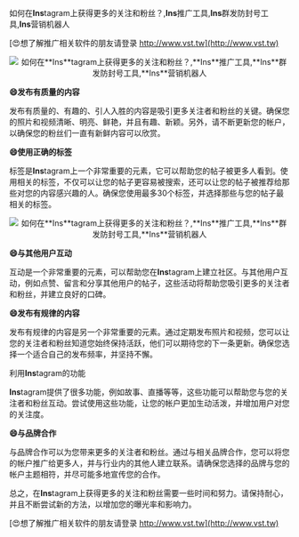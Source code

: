 如何在**Ins**tagram上获得更多的关注和粉丝？,**Ins**推广工具,**Ins**群发防封号工具,**Ins**营销机器人

[😍想了解推广相关软件的朋友请登录 http://www.vst.tw](http://www.vst.tw)

 <center><img src="https://vst.tw/MP4/tuiguang/png/8.png" alt="如何在**Ins**tagram上获得更多的关注和粉丝？,**Ins**推广工具,**Ins**群发防封号工具,**Ins**营销机器人"></center>

**😄发布有质量的内容**

发布有质量的、有趣的、引人入胜的内容是吸引更多关注者和粉丝的关键。确保您的照片和视频清晰、明亮、鲜艳，并且有趣、新颖。另外，请不断更新您的帐户，以确保您的粉丝们一直有新鲜内容可以欣赏。

**😄使用正确的标签**

标签是**Ins**tagram上一个非常重要的元素，它可以帮助您的帖子被更多人看到。使用相关的标签，不仅可以让您的帖子更容易被搜索，还可以让您的帖子被推荐给那些对您的内容感兴趣的人。确保您使用最多30个标签，并选择那些与您的帖子最相关的标签。

 <center><img src="https://vst.tw/MP4/tuiguang/png/3.png" alt="如何在**Ins**tagram上获得更多的关注和粉丝？,**Ins**推广工具,**Ins**群发防封号工具,**Ins**营销机器人"></center>

**😄与其他用户互动**

互动是一个非常重要的元素，可以帮助您在**Ins**tagram上建立社区。与其他用户互动，例如点赞、留言和分享其他用户的帖子，这些活动将帮助您吸引更多的关注者和粉丝，并建立良好的口碑。

**😄发布有规律的内容**

发布有规律的内容是另一个非常重要的元素。通过定期发布照片和视频，您可以让您的关注者和粉丝知道您始终保持活跃，他们可以期待您的下一条更新。确保您选择一个适合自己的发布频率，并坚持不懈。

利用**Ins**tagram的功能

**Ins**tagram提供了很多功能，例如故事、直播等等，这些功能可以帮助您与您的关注者和粉丝互动。尝试使用这些功能，让您的帐户更加生动活泼，并增加用户对您的关注度。

**😄与品牌合作**

与品牌合作可以为您带来更多的关注者和粉丝。通过与相关品牌合作，您可以将您的帐户推广给更多人，并与行业内的其他人建立联系。请确保您选择的品牌与您的帐户主题相符，并尽可能多地宣传您的合作。

总之，在**Ins**tagram上获得更多的关注和粉丝需要一些时间和努力。请保持耐心，并且不断尝试新的方法，以增加您的曝光率和影响力。

[😍想了解推广相关软件的朋友请登录 http://www.vst.tw](http://www.vst.tw)



